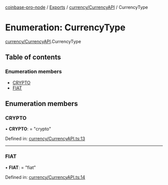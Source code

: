 [coinbase-pro-node](../../README.md) / [Exports](../../modules.md) / [currency/CurrencyAPI](../../modules/currency_currencyapi.md) / CurrencyType

# Enumeration: CurrencyType

[currency/CurrencyAPI](../../modules/currency_currencyapi.md).CurrencyType

## Table of contents

### Enumeration members

- [CRYPTO](currencyapi.currencytype.md#crypto)
- [FIAT](currencyapi.currencytype.md#fiat)

## Enumeration members

### CRYPTO

• **CRYPTO**: = "crypto"

Defined in: [currency/CurrencyAPI.ts:13](https://github.com/bennycode/coinbase-pro-node/blob/ac883aa/src/currency/CurrencyAPI.ts#L13)

---

### FIAT

• **FIAT**: = "fiat"

Defined in: [currency/CurrencyAPI.ts:14](https://github.com/bennycode/coinbase-pro-node/blob/ac883aa/src/currency/CurrencyAPI.ts#L14)
